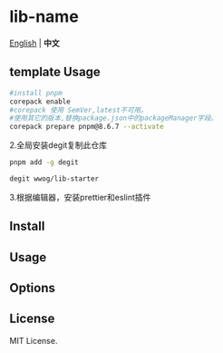 # lib-name

[English](../README.md) | **中文**

## template Usage


```bash
#install pnpm
corepack enable
#corepack 使用 SemVer,latest不可用。
#使用其它的版本,替换package.json中的packageManager字段。
corepack prepare pnpm@8.6.7 --activate
```

2.全局安装degit复制此仓库

```bash
pnpm add -g degit

degit wwog/lib-starter
```

3.根据编辑器，安装prettier和eslint插件


## Install

## Usage

## Options

## License

MIT License.
